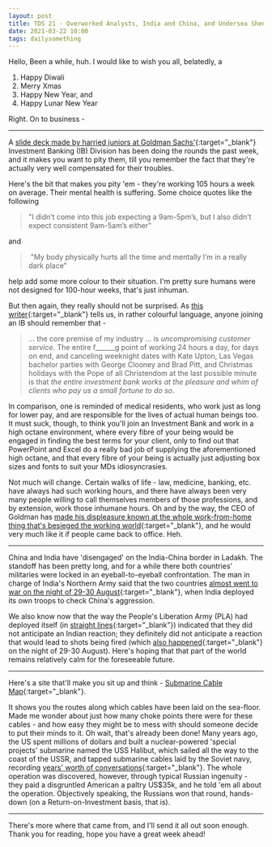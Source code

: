 ```yaml
---
layout: post
title: TDS 21 - Overworked Analysts, India and China, and Undersea Shenanigans
date: 2021-03-22 10:00 
tags: dailysomething
---
```



Hello,
Been a while, huh. I would like to wish you all, belatedly, a
1. Happy Diwali   
2. Merry Xmas  
3. Happy New Year, and  
4. Happy Lunar New Year   
  
Right. On to business -  

____________________________________

A [slide deck made by harried juniors at Goldman Sachs'](https://assets.bwbx.io/documents/users/iqjWHBFdfxIU/rim9z3X.NpYk/v0){:target="_blank"} Investment Banking (IB) Division has been doing the rounds the past week, and it makes you want to pity them, till you remember the fact that they're actually very well compensated for their troubles.  
  
Here's the bit that makes you pity 'em - they're working 105 hours a week on average. Their mental health is suffering. Some choice quotes like the following  
> "I didn’t come into this job expecting a 9am-5pm’s, but I also didn’t expect consistent 9am-5am’s either"  

and

>  "My body physically hurts all the time and mentally I’m in a really dark place"   

help add some more colour to their situation. I'm pretty sure humans were not designed for 100-hour weeks, that's just inhuman.    

But then again, they really should not be surprised. As [this writer](http://epicureandealmaker.blogspot.com/2013/11/the-invention-of-leisure.html?m=1){:target="_blank"} tells us, in rather colourful language, anyone joining an IB should remember that - 
> ... the core premise of my industry ... is *uncompromising customer service*. The entire f______g point of working 24 hours a day, for days on end, and canceling weeknight dates with Kate Upton, Las Vegas bachelor parties with George Clooney and Brad Pitt, and Christmas holidays with the Pope of all Christendom at the last possible minute is that *the entire investment bank works at the pleasure and whim of clients who pay us a small fortune to do so*.  

In comparison, one is reminded of medical residents, who work just as long for lower pay, and are responsible for the lives of actual human beings too. It must suck, though, to think you'll join an Investment Bank and work in a high octane environment, where every fibre of your being would be engaged in finding the best terms for your client, only to find out that PowerPoint and Excel do a really bad job of supplying the aforementioned high octane, and that every fibre of your being is actually just adjusting box sizes and fonts to suit your MDs idiosyncrasies.     
  
Not much will change. Certain walks of life - law, medicine, banking, etc. have always had such working hours, and there have always been very many people willing to call themselves members of those professions, and by extension, work those inhumane hours. Oh and by the way, the CEO of Goldman has [made his displeasure known at the whole work-from-home thing that's besieged the working world](https://www.bloomberg.com/news/articles/2021-03-14/goldman-ceo-s-year-of-empty-offices-island-getaways-and-strife?sref=mGcsJ2E3){:target="_blank"}, and he would very much like it if people came back to office. Heh.  

____________________________________
China and India have 'disengaged' on the India-China border in Ladakh. The standoff has been pretty long, and for a while there both countries' militaries were locked in an eyeball-to-eyeball confrontation. The man in charge of India's Northern Army said that the two countries [almost went to war on the night of 29-30 August](https://twitter.com/shreyadhoundial/status/1362055976422023168?s=20){:target="_blank"}, when India deployed its own troops to check China's aggression.    
  
We also know now that the way the People's Liberation Army (PLA) had deployed itself (in [straight lines](https://www.gunnersshot.com/2021/02/sino-indian-logjam-aim-gone-astray-by.html){:target="_blank"}) indicated that they did not anticipate an Indian reaction; they definitely did not anticipate a reaction that would lead to shots being fired (which [also happened](https://www.indiatoday.in/india/story/china-again-attempts-to-close-in-on-indian-positions-warning-shots-fired-in-ladakh-1722230-2020-09-16){:target="_blank"} on the night of 29-30 August). Here's hoping that that part of the world remains relatively calm for the foreseeable future.  

____________________________________

Here's a site that'll make you sit up and think - [Submarine Cable Map](https://www.submarinecablemap.com){:target="_blank"}.  
  
It shows you the routes along which cables have been laid on the sea-floor. Made me wonder about just how many choke points there were for these cables - and how easy they might be to mess with should someone decide to put their minds to it. Oh wait, that's already been done! Many years ago, the US spent millions of dollars and built a nuclear-powered 'special projects' submarine named the USS Halibut, which sailed all the way to the coast of the USSR, and tapped submarine cables laid by the Soviet navy, recording [years' worth of conversations](https://en.wikipedia.org/wiki/Operation_Ivy_Bells){:target="_blank"}. The whole operation was discovered, however, through typical Russian ingenuity - they paid a disgruntled American a paltry US$35k, and he told 'em all about the operation. Objectively speaking, the Russians won that round, hands-down (on a Return-on-Investment basis, that is).  

____________________________________

There's more where that came from, and I'll send it all out soon enough. Thank you for reading, hope you have a great week ahead!